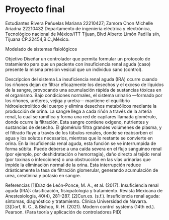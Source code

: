 # Proyecto final
Estudiantes
Rivera Peñuelas Mariana 22210427; Zamora Chon Michelle Ariadna 22210432
Departamento de ingeniería eléctrica y electrónica, Tecnológico nacional de México/ITT Tijuan, Blvd Alberto Limón Padilla s/n, Tijuana CP.22454,B.C.,México.

Modelado de sistemas fisiológicos

Objetivo
Diseñar un controlador que permita formular un protocolo de tratamiento para que un paciente con insuficiencia renal aguda (caso) presente la misma presión vesical que un individuo sano (control).

Descripcion del sistema
La insuficiencia renal aguda (IRA) ocurre cuando los riñones dejan de filtrar eficazmente los desechos y el exceso de líquidos de la sangre, provocando una acumulación rápida de sustancias tóxicas en el organismo. 
Bajo condiciones normales, el sistema urinario —formado por los riñones, uréteres, vejiga y uretra— mantiene el equilibrio hidroelectrolítico del cuerpo y elimina desechos metabólicos mediante la producción de orina.
La sangre llega a cada riñón a través de la arteria renal, la cual se ramifica y forma una red de capilares llamada glomérulo, donde ocurre la filtración. Esta sangre contiene oxígeno, nutrientes y sustancias de desecho. El glomérulo filtra grandes volúmenes de plasma, y el filtrado fluye a través de los túbulos renales, donde se reabsorben el agua y los solutos necesarios, mientras que lo restante se convierte en orina.
En la insuficiencia renal aguda, esta función se ve interrumpida de forma súbita. Puede deberse a una caída severa en el flujo sanguíneo renal (por ejemplo, por deshidratación o hemorragia), daño directo al tejido renal (por toxinas o infecciones) o una obstrucción en las vías urinarias que impide la eliminación normal de la orina. Esta interrupción reduce drásticamente la tasa de filtración glomerular, generando acumulación de urea, creatinina y potasio en sangre.

Referencias
[1]Díaz de León-Ponce, M. A., et al. (2017). Insuficiencia renal aguda (IRA): clasificación, fisiopatología y tratamiento. Revista Mexicana de Anestesiología, 40(4), 281–287. 
[2]Cun.es. (s.f.). Insuficiencia renal aguda: síntomas, diagnóstico y tratamiento. Clínica Universidad de Navarra. 
[3]Dorf, R. C., & Bishop, R. H. (2021). Modern control systems (14th ed.). Pearson. (Para teoría y aplicación de controladores PID)
